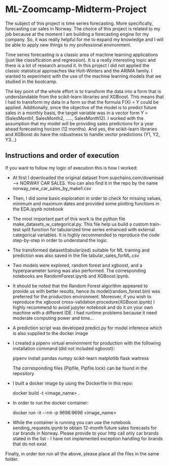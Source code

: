 # ML-Zoomcamp-Midterm-Project
The subject of this project is time series forecasting. More specifically, forecasting car sales in Norway. The choice of this project is related to my 
job because at the moment I am building a forecasting engine for my company. So, it was really helpful for me to expand my knowledge and I will be able to
apply new things to my professional environment.

Time series forecasting is a classic area of machine learning applications (just like classification and regression). It is a really interesting topic and there is a lot 
of research around it. In this project I did not applied the classic statistical approaches like Holt-Winters and the ARIMA family. I wanted to experiment with the use
of the machine learning models that we studied in the bootcamp. 

The key point of the whole effort is to transform the data into a form that is understandable from the scikit-learn libraries and XGBoost.  This means  that I had to
transform my data in a form so that the formula F(X) = Y could be applied. Additionally, since the objective of the model is to predict future sales in a monthly basis,
the target variable was in a vector form Y = (SalesMonth1, SalesMonth2, ....., SalesMonth12). I worked with the assumption that my model will be providing sales predictions for 
a year ahead forecasting horizon (12 months). And yes, the scikit-learn libraries and XGBoost do have the robustness to handle vector predictions (Y1, Y2, Y3...)


## Instructions and order of execution
If you want to follow my logic of execution this is how I worked:
- At first I downloaded the original dataset from supchains.com/download --> NORWAY CAR SALES. You can also find it in the repo by the name norway_new_car_sales_by_make1.csv
- Then, I did some basic exploration in order to check for missing values, minimum and maximum dates and provided some plotting functions in the EDA.ipynb notebook
- The most important part of this work is the python file make_datasets_w_categorical.py. This file help us build a custom train-test split function for tabularized time series
  enhanced with external categorical variables. It is highly recommended to reproduce the code step-by-step in order to understand the logic
- The transformed dataset(tabularized) suitable for ML training and prediction was also saved in the file tabular_sales_forML.csv
- Two models were explored, random forest and xgboost, and a hyperparameter tuning was also performed. The corresponding notebooks are RandomForest.ipynb and XGBoost.ipynb.
- It should be noted that the Random Forest algorithm appeared to provide us with better results, hence its model(random_forest.bin) was preferred for the production environment.
  Moreover, if you wish to reproduce the xgboost cross-validation procedure(XGBoost.ipynb) I highly recommend to avoid jupyter notebook and do it on your own machine with a different IDE.
  I had runtime problems because it need moderate computing power and time...
- A prediction script was developed predict.py for model inference which is also supplied to the docker image
  
- I created a pipenv virtual environment for production with the following installation command (did not included xgboost):

  
  pipenv install pandas numpy scikit-learn matplotlib flask waitress

  The corresponding files (Pipfile, Pipfile.lock) can be found in the repository

- I built a docker image by using the Dockerfile in this repo:
  
  docker build -t <image_name> .

- In order to run the docker container:
  
  docker run -it --rm -p 9696:9696 <image_name>

- While the container is running you can use the notebook sending_requests.ipynb to obtain 12-month future sales forecasts for car brands in Norway.
  Please provide to your http call only car brands stated in the list - I have not implemented exception handling for brands that do not exist


Finally, in order ton run all the above, please place all the files in the same folder.
